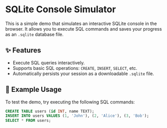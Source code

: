 # SQLite Console Simulator

This is a simple demo that simulates an interactive SQLite console in the browser. It allows you to execute SQL commands and saves your progress as an `.sqlite` database file.

## ✨ Features

- Execute SQL queries interactively.
- Supports basic SQL operations: `CREATE`, `INSERT`, `SELECT`, etc.
- Automatically persists your session as a downloadable `.sqlite` file.

## 🧪 Example Usage

To test the demo, try executing the following SQL commands:

```sql
CREATE TABLE users (id INT, name TEXT);
INSERT INTO users VALUES (1, 'John'), (2, 'Alice'), (3, 'Bob');
SELECT * FROM users;

